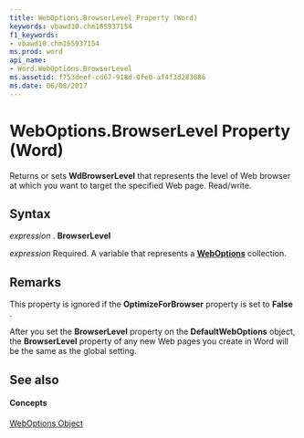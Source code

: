 ```yaml
---
title: WebOptions.BrowserLevel Property (Word)
keywords: vbawd10.chm165937154
f1_keywords:
- vbawd10.chm165937154
ms.prod: word
api_name:
- Word.WebOptions.BrowserLevel
ms.assetid: f753deef-cd67-918d-0fe0-af4f3d283086
ms.date: 06/08/2017
---
```



# WebOptions.BrowserLevel Property (Word)

Returns or sets **WdBrowserLevel** that represents the level of Web browser at which you want to target the specified Web page. Read/write.


## Syntax

 _expression_ . **BrowserLevel**

 _expression_ Required. A variable that represents a **[WebOptions](weboptions-object-word.md)** collection.


## Remarks

This property is ignored if the **OptimizeForBrowser** property is set to **False** .

After you set the **BrowserLevel** property on the **DefaultWebOptions** object, the **BrowserLevel** property of any new Web pages you create in Word will be the same as the global setting.


## See also


#### Concepts


[WebOptions Object](weboptions-object-word.md)

